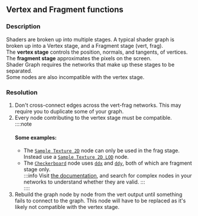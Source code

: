 ## Vertex and Fragment functions
### Description
Shaders are broken up into multiple stages. A typical shader graph is broken up into a Vertex stage, and a Fragment stage (vert, frag).  
The **vertex stage** controls the position, normals, and tangents, of vertices.  
The **fragment stage** approximates the pixels on the screen.  
Shader Graph requires the networks that make up these stages to be separated.  
Some nodes are also incompatible with the vertex stage.  

### Resolution
1. Don't cross-connect edges across the vert-frag networks. This may require you to duplicate some of your graph.  
1. Every node contributing to the vertex stage must be compatible.  
   ::::note
   #### Some examples:
   - The [`Sample Texture 2D`](https://docs.unity3d.com/Packages/com.unity.shadergraph@latest/index.html?subfolder=/manual/Sample-Texture-2D-Node.html) node can only be used in the frag stage. Instead use a [`Sample Texture 2D LOD`](https://docs.unity3d.com/Packages/com.unity.shadergraph@latest/index.html?subfolder=/manual/Sample-Texture-2D-LOD-Node.html) node.  
   - The [`Checkerboard`](https://docs.unity3d.com/Packages/com.unity.shadergraph@latest/index.html?subfolder=/manual/Checkerboard-Node.html) node uses [`ddx`](https://docs.unity3d.com/Packages/com.unity.shadergraph@latest/index.html?subfolder=/manual/manual/DDX-Node.html) and [`ddy`](https://docs.unity3d.com/Packages/com.unity.shadergraph@latest/index.html?subfolder=/manual/manual/DDY-Node.html), both of which are fragment stage only.  
   :::info
   Visit [the documentation](http://docs.unity3d.com/Packages/com.unity.shadergraph@latest/index.html?subfolder=/manual/Node-Library.html), and search for complex nodes in your networks to understand whether they are valid.
   :::  
   ::::
1. Rebuild the graph node by node from the vert output until something fails to connect to the graph. This node will have to be replaced as it's likely not compatible with the vertex stage.  